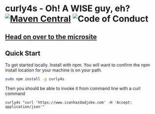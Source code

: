 # curly4s - Oh! A WISE guy, eh? [![Maven Central](https://maven-badges.herokuapp.com/maven-central/io.chrisdavenport/curly4s_2.13/badge.svg)](https://maven-badges.herokuapp.com/maven-central/io.chrisdavenport/curly4s_2.13) ![Code of Conduct](https://img.shields.io/badge/Code%20of%20Conduct-Scala-blue.svg)

## [Head on over to the microsite](https://davenverse.github.io/curly4s)

## Quick Start

To get started locally. Install with npm. You will want to confirm the npm install location for your
machine is on your path.

```sh
sudo npm install -g curly4s 
```

Then you should be able to invoke it from command line with a curl command

```
curly4s "curl 'https://www.icanhazdadjoke.com' -H 'Accept: application/json'"
```